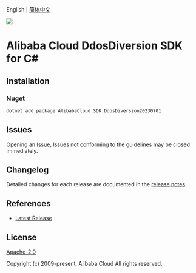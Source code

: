 English | [简体中文](README-CN.md)

![](https://aliyunsdk-pages.alicdn.com/icons/AlibabaCloud.svg)

# Alibaba Cloud DdosDiversion SDK for C#

## Installation

### Nuget

```bash
dotnet add package AlibabaCloud.SDK.DdosDiversion20230701
```

## Issues

[Opening an Issue](https://github.com/aliyun/alibabacloud-csharp-sdk/issues/new), Issues not conforming to the guidelines may be closed immediately.

## Changelog

Detailed changes for each release are documented in the [release notes](./ChangeLog.md).

## References

* [Latest Release](https://github.com/aliyun/alibabacloud-csharp-sdk/)

## License

[Apache-2.0](http://www.apache.org/licenses/LICENSE-2.0)

Copyright (c) 2009-present, Alibaba Cloud All rights reserved.
